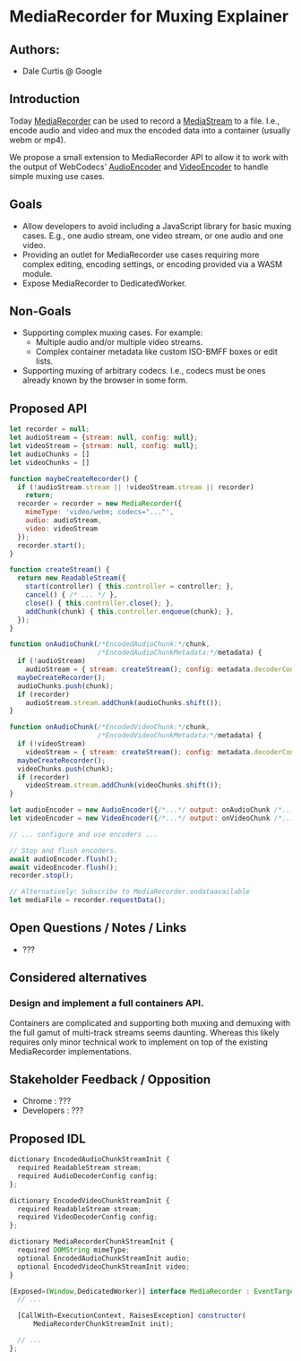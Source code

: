 # MediaRecorder for Muxing Explainer

## Authors:

- Dale Curtis @ Google

## Introduction
Today [MediaRecorder](https://developer.mozilla.org/en-US/docs/Web/API/MediaRecorder) can be used to record a [MediaStream](https://developer.mozilla.org/en-US/docs/Web/API/MediaStream) to a file. I.e., encode audio and video and mux the encoded data into a container (usually webm or mp4).

We propose a small extension to MediaRecorder API to allow it to work with the output of WebCodecs' [AudioEncoder](https://developer.mozilla.org/en-US/docs/Web/API/AudioEncoder) and [VideoEncoder](https://developer.mozilla.org/en-US/docs/Web/API/VideoEncoder) to handle simple muxing use cases.


## Goals
* Allow developers to avoid including a JavaScript library for basic muxing cases. E.g., one audio stream, one video stream, or one audio and one video.
* Providing an outlet for MediaRecorder use cases requiring more complex editing, encoding settings, or encoding provided via a WASM module.
* Expose MediaRecorder to DedicatedWorker.


## Non-Goals
* Supporting complex muxing cases. For example:
  * Multiple audio and/or multiple video streams.
  * Complex container metadata like custom ISO-BMFF boxes or edit lists.
* Supporting muxing of arbitrary codecs. I.e., codecs must be ones already known by the browser in some form.


## Proposed API

```Javascript
let recorder = null;
let audioStream = {stream: null, config: null};
let videoStream = {stream: null, config: null};
let audioChunks = []
let videoChunks = []

function maybeCreateRecorder() {
  if (!audioStream.stream || !videoStream.stream || recorder)
    return;
  recorder = recorder = new MediaRecorder({
    mimeType: 'video/webm; codecs="..."',
    audio: audioStream,
    video: videoStream
  });
  recorder.start();
}

function createStream() {
  return new ReadableStream({
    start(controller) { this.controller = controller; },
    cancel() { /* ... */ },
    close() { this.controller.close(); },
    addChunk(chunk) { this.controller.enqueue(chunk); },
  });
}

function onAudioChunk(/*EncodedAudioChunk:*/chunk,
                      /*EncodedAudioChunkMetadata:*/metadata) {
  if (!audioStream)
    audioStream = { stream: createStream(); config: metadata.decoderConfig };
  maybeCreateRecorder();
  audioChunks.push(chunk);
  if (recorder)
    audioStream.stream.addChunk(audioChunks.shift());
}

function onAudioChunk(/*EncodedVideoChunk:*/chunk,
                      /*EncodedVideoChunkMetadata:*/metadata) {
  if (!videoStream)
    videoStream = { stream: createStream(); config: metadata.decoderConfig };
  maybeCreateRecorder();
  videoChunks.push(chunk);
  if (recorder)
    videoStream.stream.addChunk(videoChunks.shift());
}

let audioEncoder = new AudioEncoder({/*...*/ output: onAudioChunk /*...*/ });
let videoEncoder = new VideoEncoder({/*...*/ output: onVideoChunk /*...*/ });

// ... configure and use encoders ...

// Stop and flush encoders.
await audioEncoder.flush();
await videoEncoder.flush();
recorder.stop();

// Alternatively: Subscribe to MediaRecorder.ondataavailable
let mediaFile = recorder.requestData();
```

## Open Questions / Notes / Links
* ???

## Considered alternatives

### Design and implement a full containers API.
Containers are complicated and supporting both muxing and demuxing with the full gamut of multi-track streams seems daunting. Whereas this likely requires only minor technical work to implement on top of the existing MediaRecorder implementations.

## Stakeholder Feedback / Opposition

- Chrome : ???
- Developers : ???

## Proposed IDL

```Javascript
dictionary EncodedAudioChunkStreamInit {
  required ReadableStream stream;
  required AudioDecoderConfig config;
};

dictionary EncodedVideoChunkStreamInit {
  required ReadableStream stream;
  required VideoDecoderConfig config;
};

dictionary MediaRecorderChunkStreamInit {
  required DOMString mimeType;
  optional EncodedAudioChunkStreamInit audio;
  optional EncodedVideoChunkStreamInit video;
}

[Exposed=(Window,DedicatedWorker)] interface MediaRecorder : EventTarget {
  // ...

  [CallWith=ExecutionContext, RaisesException] constructor(
      MediaRecorderChunkStreamInit init);

  // ...
};
```
